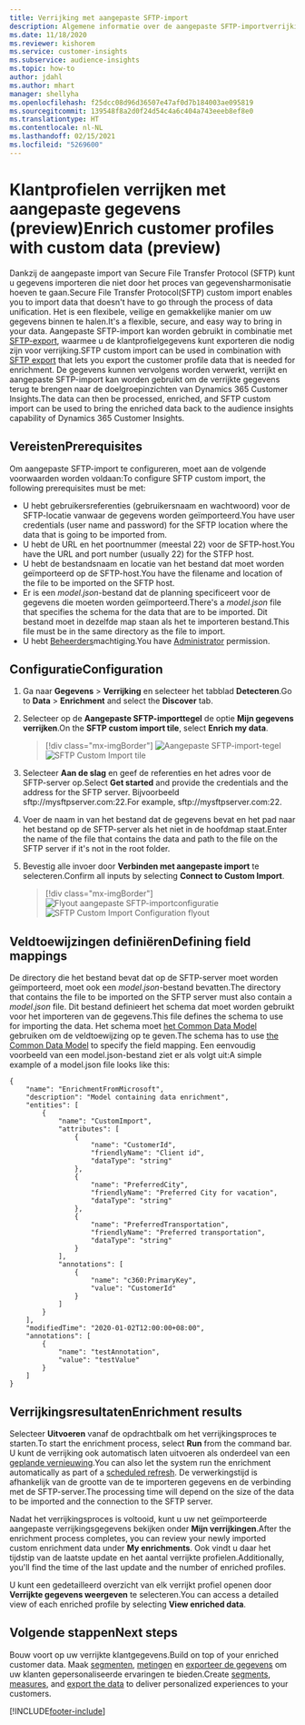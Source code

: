 ```yaml
---
title: Verrijking met aangepaste SFTP-import
description: Algemene informatie over de aangepaste SFTP-importverrijking.
ms.date: 11/18/2020
ms.reviewer: kishorem
ms.service: customer-insights
ms.subservice: audience-insights
ms.topic: how-to
author: jdahl
ms.author: mhart
manager: shellyha
ms.openlocfilehash: f25dcc08d96d36507e47af0d7b184003ae095819
ms.sourcegitcommit: 139548f8a2d0f24d54c4a6c404a743eeeb8ef8e0
ms.translationtype: HT
ms.contentlocale: nl-NL
ms.lasthandoff: 02/15/2021
ms.locfileid: "5269600"
---
```

# <a name="enrich-customer-profiles-with-custom-data-preview"></a><span data-ttu-id="e370e-103">Klantprofielen verrijken met aangepaste gegevens (preview)</span><span class="sxs-lookup"><span data-stu-id="e370e-103">Enrich customer profiles with custom data (preview)</span></span>

<span data-ttu-id="e370e-104">Dankzij de aangepaste import van Secure File Transfer Protocol (SFTP) kunt u gegevens importeren die niet door het proces van gegevensharmonisatie hoeven te gaan.</span><span class="sxs-lookup"><span data-stu-id="e370e-104">Secure File Transfer Protocol(SFTP) custom import enables you to import data that doesn't have to go through the process of data unification.</span></span> <span data-ttu-id="e370e-105">Het is een flexibele, veilige en gemakkelijke manier om uw gegevens binnen te halen.</span><span class="sxs-lookup"><span data-stu-id="e370e-105">It's a flexible, secure, and easy way to bring in your data.</span></span> <span data-ttu-id="e370e-106">Aangepaste SFTP-import kan worden gebruikt in combinatie met [SFTP-export](export-sftp.md), waarmee u de klantprofielgegevens kunt exporteren die nodig zijn voor verrijking.</span><span class="sxs-lookup"><span data-stu-id="e370e-106">SFTP custom import can be used in combination with [SFTP export](export-sftp.md) that lets you export the customer profile data that is needed for enrichment.</span></span> <span data-ttu-id="e370e-107">De gegevens kunnen vervolgens worden verwerkt, verrijkt en aangepaste SFTP-import kan worden gebruikt om de verrijkte gegevens terug te brengen naar de doelgroepinzichten van Dynamics 365 Customer Insights.</span><span class="sxs-lookup"><span data-stu-id="e370e-107">The data can then be processed, enriched, and SFTP custom import can be used to bring the enriched data back to the audience insights capability of Dynamics 365 Customer Insights.</span></span>

## <a name="prerequisites"></a><span data-ttu-id="e370e-108">Vereisten</span><span class="sxs-lookup"><span data-stu-id="e370e-108">Prerequisites</span></span>

<span data-ttu-id="e370e-109">Om aangepaste SFTP-import te configureren, moet aan de volgende voorwaarden worden voldaan:</span><span class="sxs-lookup"><span data-stu-id="e370e-109">To configure SFTP custom import, the following prerequisites must be met:</span></span>

- <span data-ttu-id="e370e-110">U hebt gebruikersreferenties (gebruikersnaam en wachtwoord) voor de SFTP-locatie vanwaar de gegevens worden geïmporteerd.</span><span class="sxs-lookup"><span data-stu-id="e370e-110">You have user credentials (user name and password) for the SFTP location where the data that is going to be imported from.</span></span>
- <span data-ttu-id="e370e-111">U hebt de URL en het poortnummer (meestal 22) voor de SFTP-host.</span><span class="sxs-lookup"><span data-stu-id="e370e-111">You have the URL and port number (usually 22) for the STFP host.</span></span>
- <span data-ttu-id="e370e-112">U hebt de bestandsnaam en locatie van het bestand dat moet worden geïmporteerd op de SFTP-host.</span><span class="sxs-lookup"><span data-stu-id="e370e-112">You have the filename and location of the file to be imported on the SFTP host.</span></span>
- <span data-ttu-id="e370e-113">Er is een *model.json*-bestand dat de planning specificeert voor de gegevens die moeten worden geïmporteerd.</span><span class="sxs-lookup"><span data-stu-id="e370e-113">There's a *model.json* file that specifies the schema for the data that are to be imported.</span></span> <span data-ttu-id="e370e-114">Dit bestand moet in dezelfde map staan als het te importeren bestand.</span><span class="sxs-lookup"><span data-stu-id="e370e-114">This file must be in the same directory as the file to import.</span></span>
- <span data-ttu-id="e370e-115">U hebt [Beheerders](permissions.md#administrator)machtiging.</span><span class="sxs-lookup"><span data-stu-id="e370e-115">You have [Administrator](permissions.md#administrator) permission.</span></span>

## <a name="configuration"></a><span data-ttu-id="e370e-116">Configuratie</span><span class="sxs-lookup"><span data-stu-id="e370e-116">Configuration</span></span>

1. <span data-ttu-id="e370e-117">Ga naar **Gegevens** > **Verrijking** en selecteer het tabblad **Detecteren**.</span><span class="sxs-lookup"><span data-stu-id="e370e-117">Go to **Data** > **Enrichment** and select the **Discover** tab.</span></span>

1. <span data-ttu-id="e370e-118">Selecteer op de **Aangepaste SFTP-importtegel** de optie **Mijn gegevens verrijken**.</span><span class="sxs-lookup"><span data-stu-id="e370e-118">On the **SFTP custom import tile**, select **Enrich my data**.</span></span>

   > [!div class="mx-imgBorder"]
   > <span data-ttu-id="e370e-119">![Aangepaste SFTP-import-tegel](media/SFTP_Custom_Import_tile.png "Aangepaste SFTP-import-tegel")</span><span class="sxs-lookup"><span data-stu-id="e370e-119">![SFTP Custom Import tile](media/SFTP_Custom_Import_tile.png "SFTP Custom Import tile")</span></span>

1. <span data-ttu-id="e370e-120">Selecteer **Aan de slag** en geef de referenties en het adres voor de SFTP-server op.</span><span class="sxs-lookup"><span data-stu-id="e370e-120">Select **Get started** and provide the credentials and the address for the SFTP server.</span></span> <span data-ttu-id="e370e-121">Bijvoorbeeld sftp://mysftpserver.com:22.</span><span class="sxs-lookup"><span data-stu-id="e370e-121">For example, sftp://mysftpserver.com:22.</span></span>

1. <span data-ttu-id="e370e-122">Voer de naam in van het bestand dat de gegevens bevat en het pad naar het bestand op de SFTP-server als het niet in de hoofdmap staat.</span><span class="sxs-lookup"><span data-stu-id="e370e-122">Enter the name of the file that contains the data and path to the file on the SFTP server if it's not in the root folder.</span></span>

1. <span data-ttu-id="e370e-123">Bevestig alle invoer door **Verbinden met aangepaste import** te selecteren.</span><span class="sxs-lookup"><span data-stu-id="e370e-123">Confirm all inputs by selecting **Connect to Custom Import**.</span></span>

   > [!div class="mx-imgBorder"]
   > <span data-ttu-id="e370e-124">![Flyout aangepaste SFTP-importconfiguratie](media/SFTP_Custom_Import_Configuration_flyout.png "Flyout aangepaste SFTP-importconfiguratie")</span><span class="sxs-lookup"><span data-stu-id="e370e-124">![SFTP Custom Import Configuration flyout](media/SFTP_Custom_Import_Configuration_flyout.png "SFTP Custom Import Configuration flyout")</span></span>

## <a name="defining-field-mappings"></a><span data-ttu-id="e370e-125">Veldtoewijzingen definiëren</span><span class="sxs-lookup"><span data-stu-id="e370e-125">Defining field mappings</span></span> 

<span data-ttu-id="e370e-126">De directory die het bestand bevat dat op de SFTP-server moet worden geïmporteerd, moet ook een *model.json*-bestand bevatten.</span><span class="sxs-lookup"><span data-stu-id="e370e-126">The directory that contains the file to be imported on the SFTP server must also contain a *model.json* file.</span></span> <span data-ttu-id="e370e-127">Dit bestand definieert het schema dat moet worden gebruikt voor het importeren van de gegevens.</span><span class="sxs-lookup"><span data-stu-id="e370e-127">This file defines the schema to use for importing the data.</span></span> <span data-ttu-id="e370e-128">Het schema moet [het Common Data Model](https://docs.microsoft.com/common-data-model/) gebruiken om de veldtoewijzing op te geven.</span><span class="sxs-lookup"><span data-stu-id="e370e-128">The schema has to use [the Common Data Model](https://docs.microsoft.com/common-data-model/) to specify the field mapping.</span></span> <span data-ttu-id="e370e-129">Een eenvoudig voorbeeld van een model.json-bestand ziet er als volgt uit:</span><span class="sxs-lookup"><span data-stu-id="e370e-129">A simple example of a model.json file looks like this:</span></span>

```
{
    "name": "EnrichmentFromMicrosoft",
    "description": "Model containing data enrichment",
    "entities": [
        {
            "name": "CustomImport",
            "attributes": [
                {
                    "name": "CustomerId",
                    "friendlyName": "Client id",
                    "dataType": "string"
                },
                {
                    "name": "PreferredCity",
                    "friendlyName": "Preferred City for vacation",
                    "dataType": "string"
                },
                {
                    "name": "PreferredTransportation",
                    "friendlyName": "Preferred transportation",
                    "dataType": "string"
                }
            ],
            "annotations": [
                {
                    "name": "c360:PrimaryKey",
                    "value": "CustomerId"
                }
            ]
        }
    ],
    "modifiedTime": "2020-01-02T12:00:00+08:00",
    "annotations": [
        {
            "name": "testAnnotation",
            "value": "testValue"
        }
    ]
}
```

## <a name="enrichment-results"></a><span data-ttu-id="e370e-130">Verrijkingsresultaten</span><span class="sxs-lookup"><span data-stu-id="e370e-130">Enrichment results</span></span>

<span data-ttu-id="e370e-131">Selecteer **Uitvoeren** vanaf de opdrachtbalk om het verrijkingsproces te starten.</span><span class="sxs-lookup"><span data-stu-id="e370e-131">To start the enrichment process, select **Run** from the command bar.</span></span> <span data-ttu-id="e370e-132">U kunt de verrijking ook automatisch laten uitvoeren als onderdeel van een [geplande vernieuwing](system.md#schedule-tab).</span><span class="sxs-lookup"><span data-stu-id="e370e-132">You can also let the system run the enrichment automatically as part of a [scheduled refresh](system.md#schedule-tab).</span></span> <span data-ttu-id="e370e-133">De verwerkingstijd is afhankelijk van de grootte van de te importeren gegevens en de verbinding met de SFTP-server.</span><span class="sxs-lookup"><span data-stu-id="e370e-133">The processing time will depend on the size of the data to be imported and the connection to the SFTP server.</span></span>

<span data-ttu-id="e370e-134">Nadat het verrijkingsproces is voltooid, kunt u uw net geïmporteerde aangepaste verrijkingsgegevens bekijken onder **Mijn verrijkingen**.</span><span class="sxs-lookup"><span data-stu-id="e370e-134">After the enrichment process completes, you can review your newly imported custom enrichment data under **My enrichments**.</span></span> <span data-ttu-id="e370e-135">Ook vindt u daar het tijdstip van de laatste update en het aantal verrijkte profielen.</span><span class="sxs-lookup"><span data-stu-id="e370e-135">Additionally, you'll find the time of the last update and the number of enriched profiles.</span></span>

<span data-ttu-id="e370e-136">U kunt een gedetailleerd overzicht van elk verrijkt profiel openen door **Verrijkte gegevens weergeven** te selecteren.</span><span class="sxs-lookup"><span data-stu-id="e370e-136">You can access a detailed view of each enriched profile by selecting **View enriched data**.</span></span>

## <a name="next-steps"></a><span data-ttu-id="e370e-137">Volgende stappen</span><span class="sxs-lookup"><span data-stu-id="e370e-137">Next steps</span></span>

<span data-ttu-id="e370e-138">Bouw voort op uw verrijkte klantgegevens.</span><span class="sxs-lookup"><span data-stu-id="e370e-138">Build on top of your enriched customer data.</span></span> <span data-ttu-id="e370e-139">Maak [segmenten](segments.md), [metingen](measures.md) en [exporteer de gegevens](export-destinations.md) om uw klanten gepersonaliseerde ervaringen te bieden.</span><span class="sxs-lookup"><span data-stu-id="e370e-139">Create [segments](segments.md), [measures](measures.md), and [export the data](export-destinations.md) to deliver personalized experiences to your customers.</span></span>




[!INCLUDE[footer-include](../includes/footer-banner.md)]